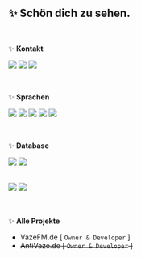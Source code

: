 <h2>✨ Schön dich zu sehen.</h2>

<br>

✨ **Kontakt**

<a href="https://github.com/Virusexe419"><img src="https://img.shields.io/badge/-Github-blue?style=for-the-badge&logo=github&logoColor=white"/></a> <a href="https://discord.com/users/838508926462722068"><img src="https://img.shields.io/badge/-discord-blue?style=for-the-badge&logo=discord&logoColor=white"/></a> <a href="https://www.instagram.com/virusexe.acab/"><img src="https://img.shields.io/badge/-instagram-blue?style=for-the-badge&logo=instagram&logoColor=white"/></a>

<br />

✨ **Sprachen**

<img src="https://img.shields.io/badge/-HTML-blue?style=for-the-badge&logo=html5&logoColor=white"/> <img src="https://img.shields.io/badge/-CSS-blue?style=for-the-badge&logo=CSS3&logoColor=white"/> <img src="https://img.shields.io/badge/-PHP-blue?style=for-the-badge&logo=PHP&logoColor=white"/> <img src="https://img.shields.io/badge/-Javascript-blue?style=for-the-badge&logo=javascript&logoColor=white"/> <img src="https://img.shields.io/badge/-Java-blue?style=for-the-badge&logo=java&logoColor=white"/>

<br />

✨ **Database**

<img src="https://img.shields.io/badge/-MongoDB-purple?style=for-the-badge&logo=mongodb&logoColor=white"/> <img src="https://img.shields.io/badge/-MariaDB-blue?style=for-the-badge&logo=MariaDB&logoColor=white"/>

<br>

<img src="https://img.shields.io/badge/-Blue = already learned-blue?style=for-the-badge"/>
<img src="https://img.shields.io/badge/-Purple = Learning-purple?style=for-the-badge"/>

<br><br>
✨ **Alle Projekte**

- VazeFM.de [ `Owner & Developer` ]
- <s>AntiVaze.de [ `Owner & Developer` ]</s>

